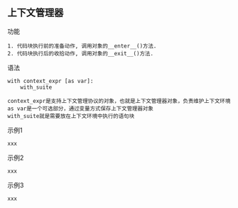## 上下文管理器
> 

功能
```
1. 代码块执行前的准备动作, 调用对象的__enter__()方法.
2. 代码块执行后的收拾动作, 调用对象的__exit__()方法.
```
语法
```
with context_expr [as var]:
    with_suite
    
context_expr是支持上下文管理协议的对象，也就是上下文管理器对象，负责维护上下文环境
as var是一个可选部分，通过变量方式保存上下文管理器对象
with_suite就是需要放在上下文环境中执行的语句块
```
示例1
```
xxx
```

示例2
```
xxx
```

示例3
```
xxx
```
